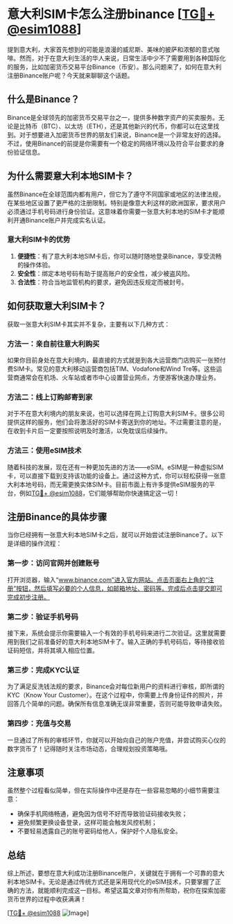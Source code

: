 # 意大利SIM卡怎么注册binance [[TG💪+ @esim1088](https://t.me/s/esim1088)]

提到意大利，大家首先想到的可能是浪漫的威尼斯、美味的披萨和浓郁的意式咖啡。然而，对于在意大利生活的华人来说，日常生活中少不了需要用到各种国际化的服务，比如加密货币交易平台Binance（币安）。那么问题来了，如何在意大利注册Binance账户呢？今天就来聊聊这个话题。

## 什么是Binance？

Binance是全球领先的加密货币交易平台之一，提供多种数字资产的买卖服务。无论是比特币（BTC）、以太坊（ETH），还是其他新兴的代币，你都可以在这里找到。对于想要进入加密货币世界的朋友们来说，Binance是一个非常友好的选择。不过，使用Binance的前提是你需要有一个稳定的网络环境以及符合平台要求的身份验证信息。

## 为什么需要意大利本地SIM卡？

虽然Binance在全球范围内都有用户，但它为了遵守不同国家或地区的法律法规，在某些地区设置了更严格的注册限制。特别是像意大利这样的欧洲国家，要求用户必须通过手机号码进行身份验证。这意味着你需要一张意大利本地的SIM卡才能顺利开通Binance账户并完成实名认证。

### 意大利SIM卡的优势

1. **便捷性**：有了意大利本地SIM卡后，你可以随时随地登录Binance，享受流畅的操作体验。
2. **安全性**：绑定本地号码有助于提高账户的安全性，减少被盗风险。
3. **合法性**：符合当地监管机构的要求，避免因违反规定而被封号。

## 如何获取意大利SIM卡？

获取一张意大利SIM卡其实并不复杂，主要有以下几种方式：

### 方法一：亲自前往意大利购买

如果你目前身处在意大利境内，最直接的方式就是到各大运营商门店购买一张预付费SIM卡。常见的意大利移动运营商包括TIM、Vodafone和Wind Tre等。这些运营商通常会在机场、火车站或者市中心设置营业网点，方便游客快速办理业务。

### 方法二：线上订购邮寄到家

对于不在意大利境内的朋友来说，也可以选择在网上订购意大利SIM卡。很多公司提供这样的服务，他们会将激活好的SIM卡寄送到你的地址。不过需要注意的是，在收到卡片后一定要按照说明及时激活，以免耽误后续操作。

### 方法三：使用eSIM技术

随着科技的发展，现在还有一种更加先进的方法——eSIM。eSIM是一种虚拟SIM卡，可以直接下载到支持该功能的设备上。通过这种方式，你可以轻松获得一张意大利本地号码，而无需更换实体SIM卡。目前市面上有许多提供eSIM服务的平台，例如[TG💪+ @esim1088](https://t.me/s/esim1088)，它们能够帮助你快速搞定这一切！

## 注册Binance的具体步骤

当你已经拥有一张意大利本地SIM卡之后，就可以开始尝试注册Binance了。以下是详细的操作流程：

### 第一步：访问官网并创建账号

打开浏览器，输入“www.binance.com”进入官方网站。点击页面右上角的“注册”按钮，然后填写必要的个人信息，如邮箱地址、密码等。完成后点击提交即可完成初步注册。

### 第二步：验证手机号码

接下来，系统会提示你需要输入一个有效的手机号码来进行二次验证。这里就需要用到我们之前准备好的意大利本地SIM卡了。输入正确的手机号码后，等待接收验证码短信，并将其填入相应位置。

### 第三步：完成KYC认证

为了满足反洗钱法规的要求，Binance会对每位新用户的资料进行审核，即所谓的KYC（Know Your Customer）。在这个过程中，你需要上传身份证件的照片，并回答几个简单的问题。确保所有信息准确无误非常重要，否则可能导致申请失败。

### 第四步：充值与交易

一旦通过了所有的审核环节，你就可以开始向自己的账户充值，并尝试购买心仪的数字货币了！记得随时关注市场动态，合理规划投资策略哦。

## 注意事项

虽然整个过程看似简单，但在实际操作中还是存在一些容易忽略的小细节需要注意：

- 确保手机网络畅通，避免因为信号不好而导致验证码接收失败；
- 避免频繁更换设备登录，这样可能会触发风控机制；
- 不要轻易透露自己的账号密码给他人，保护好个人隐私安全。

## 总结

综上所述，要想在意大利成功注册Binance账户，关键就在于拥有一个可靠的意大利本地SIM卡。无论是通过传统方式还是采用现代化的eSIM技术，只要掌握了正确的方法，就能顺利完成这一目标。希望这篇文章对你有所帮助，祝你在探索加密货币世界的过程中收获满满！

[[TG💪+ @esim1088](https://t.me/s/esim1088) ![Image](https://i.postimg.cc/4NQfJmqS/Snipaste-2025-05-13-00-14-12.png)]